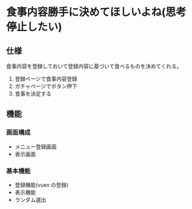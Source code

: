 # 食事内容勝手に決めてほしいよね(思考停止したい)

## 仕様

食事内容を登録しておいて登録内容に基づいて食べるものを決めてくれる。

1. 登録ページで食事内容登録
2. ガチャページでボタン押下
3. 食事を決定する

## 機能

### 画面構成

- メニュー登録画面
- 表示画面

### 基本機能

- 登録機能(vuex の登録)
- 表示機能
- ランダム選出

